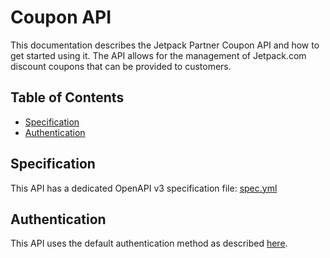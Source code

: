 # Coupon API

This documentation describes the Jetpack Partner Coupon API and how to get started using it. The API allows for the management of Jetpack.com discount coupons that can be provided to customers.

## Table of Contents

- [Specification](#specification)
- [Authentication](#authentication)

## Specification

This API has a dedicated OpenAPI v3 specification file: [spec.yml](./spec.yml)

## Authentication

This API uses the default authentication method as described [here](../README.md#authentication).
